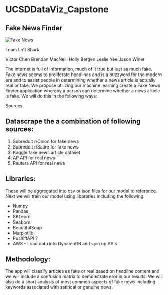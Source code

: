 # UCSDDataViz_Capstone

## Fake News Finder

![Fake News](https://d18lkz4dllo6v2.cloudfront.net/cumulus_uploads/entry/2018-06-13/Fake%20News%20Cover%20Image.jpg?pw=1200)

Team Left Shark

Victor Chen
Brendan MacNeill
Holly Bergen
Leslie Yee
Jason Winer

The internet is full of information, much of it true but just as much fake. Fake news seems to proliferate headlines and is a buzzword for the modern era and to assist people in determining whether a news article is actually real or fake. We propose utilizing our machine learning create a Fake News Finder application whereby a person can determine whether a news article is fake. We will do this in the following ways:

Sources

## Datascrape the a combination of following sources:

1. Subreddit r/Onion for fake news
2. Subreddit r/Satire for fake news
3. Kaggle fake news article dataset
4. AP API for real news
5. Reuters API for real news


## Libraries:

These will be aggregated into csv or json files for our model to reference. Next we will train our model using libararies including the following:

* Numpy
* Pandas
* SKLearn
* Seaborn
* BeautifulSoup
* Matplotlib
* PushiftAPI ?
* AWS - Load data into DynamoDB and spin up APIs

## Methodology:
The app will classify articles as fake or real based on headline content and we will include a confusion matrix to demonstrate eror in our results. We will also do a short analysis of most common aspects of fake news including keywords associated with satirical or genuine news.
